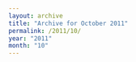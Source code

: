 ```yaml
---
layout: archive
title: "Archive for October 2011"
permalink: /2011/10/
year: "2011"
month: "10"
---
```

